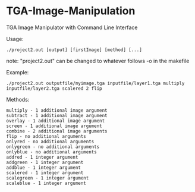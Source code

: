 # TGA-Image-Manipulation
TGA Image Manipulator with Command Line Interface

Usage:

	./project2.out [output] [firstImage] [method] [...]
note: "project2.out" can be changed to whatever follows -o in the makefile

Example:

	./project2.out outputfile/myimage.tga inputfile/layer1.tga multiply inputfile/layer2.tga scalered 2 flip

Methods:

	multiply - 1 additional image argument
	subtract - 1 additional image argument
	overlay - 1 additional image argument
	screen - 1 additional image argument
	combine - 2 additional image arguments
	flip - no additional arguments
	onlyred - no additional arguments
	onlygreen - no additional arguments
	onlyblue - no additional arguments
	addred - 1 integer argument
	addgreen - 1 integer argument
	addblue - 1 integer argument
	scalered - 1 integer argument
	scalegreen - 1 integer argument
	scaleblue - 1 integer argument
